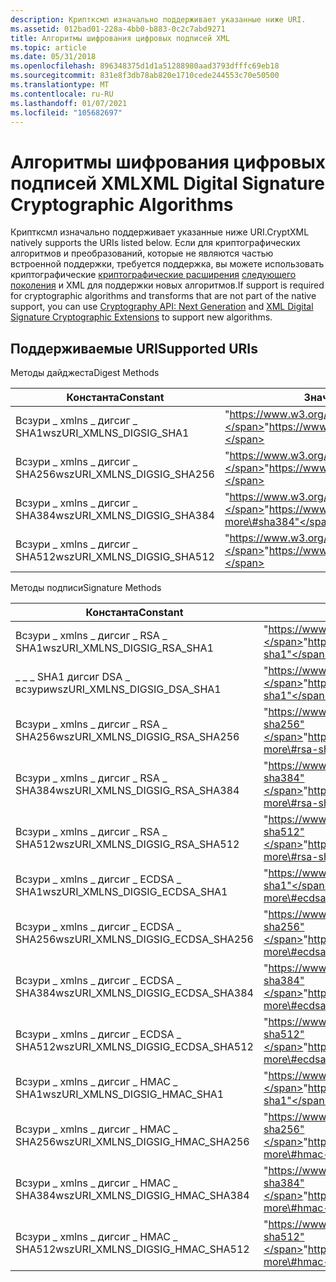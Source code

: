 ```yaml
---
description: Криптксмл изначально поддерживает указанные ниже URI.
ms.assetid: 012bad01-228a-4bb0-b883-0c2c7abd9271
title: Алгоритмы шифрования цифровых подписей XML
ms.topic: article
ms.date: 05/31/2018
ms.openlocfilehash: 896348375d1d1a51288980aad3793dfffc69eb18
ms.sourcegitcommit: 831e8f3db78ab820e1710cede244553c70e50500
ms.translationtype: MT
ms.contentlocale: ru-RU
ms.lasthandoff: 01/07/2021
ms.locfileid: "105682697"
---
```

# <a name="xml-digital-signature-cryptographic-algorithms"></a><span data-ttu-id="3d851-103">Алгоритмы шифрования цифровых подписей XML</span><span class="sxs-lookup"><span data-stu-id="3d851-103">XML Digital Signature Cryptographic Algorithms</span></span>

<span data-ttu-id="3d851-104">Криптксмл изначально поддерживает указанные ниже URI.</span><span class="sxs-lookup"><span data-stu-id="3d851-104">CryptXML natively supports the URIs listed below.</span></span> <span data-ttu-id="3d851-105">Если для криптографических алгоритмов и преобразований, которые не являются частью встроенной поддержки, требуется поддержка, вы можете использовать криптографические [криптографические расширения](xml-digital-signature-cryptographic-extensions.md) [следующего поколения](../seccng/cng-portal.md) и XML для поддержки новых алгоритмов.</span><span class="sxs-lookup"><span data-stu-id="3d851-105">If support is required for cryptographic algorithms and transforms that are not part of the native support, you can use [Cryptography API: Next Generation](../seccng/cng-portal.md) and [XML Digital Signature Cryptographic Extensions](xml-digital-signature-cryptographic-extensions.md) to support new algorithms.</span></span>

## <a name="supported-uris"></a><span data-ttu-id="3d851-106">Поддерживаемые URI</span><span class="sxs-lookup"><span data-stu-id="3d851-106">Supported URIs</span></span>

<span data-ttu-id="3d851-107">Методы дайджеста</span><span class="sxs-lookup"><span data-stu-id="3d851-107">Digest Methods</span></span>



| <span data-ttu-id="3d851-108">Константа</span><span class="sxs-lookup"><span data-stu-id="3d851-108">Constant</span></span>                                 | <span data-ttu-id="3d851-109">Значение URI</span><span class="sxs-lookup"><span data-stu-id="3d851-109">URI value</span></span>                                                   |
|------------------------------------------|-------------------------------------------------------------|
| <span data-ttu-id="3d851-110">Всзури \_ xmlns \_ дигсиг \_ SHA1</span><span class="sxs-lookup"><span data-stu-id="3d851-110">wszURI\_XMLNS\_DIGSIG\_SHA1</span></span><br/>   | <span data-ttu-id="3d851-111">"https://www.w3.org/2000/09/xmldsig\#sha1"</span><span class="sxs-lookup"><span data-stu-id="3d851-111">"https://www.w3.org/2000/09/xmldsig\#sha1"</span></span><br/>        |
| <span data-ttu-id="3d851-112">Всзури \_ xmlns \_ дигсиг \_ SHA256</span><span class="sxs-lookup"><span data-stu-id="3d851-112">wszURI\_XMLNS\_DIGSIG\_SHA256</span></span><br/> | <span data-ttu-id="3d851-113">"https://www.w3.org/2001/04/xmlenc\#sha256"</span><span class="sxs-lookup"><span data-stu-id="3d851-113">"https://www.w3.org/2001/04/xmlenc\#sha256"</span></span><br/>       |
| <span data-ttu-id="3d851-114">Всзури \_ xmlns \_ дигсиг \_ SHA384</span><span class="sxs-lookup"><span data-stu-id="3d851-114">wszURI\_XMLNS\_DIGSIG\_SHA384</span></span><br/> | <span data-ttu-id="3d851-115">"https://www.w3.org/2001/04/xmldsig-more\#sha384"</span><span class="sxs-lookup"><span data-stu-id="3d851-115">"https://www.w3.org/2001/04/xmldsig-more\#sha384"</span></span><br/> |
| <span data-ttu-id="3d851-116">Всзури \_ xmlns \_ дигсиг \_ SHA512</span><span class="sxs-lookup"><span data-stu-id="3d851-116">wszURI\_XMLNS\_DIGSIG\_SHA512</span></span><br/> | <span data-ttu-id="3d851-117">"https://www.w3.org/2001/04/xmlenc\#sha512"</span><span class="sxs-lookup"><span data-stu-id="3d851-117">"https://www.w3.org/2001/04/xmlenc\#sha512"</span></span><br/>       |



 

<span data-ttu-id="3d851-118">Методы подписи</span><span class="sxs-lookup"><span data-stu-id="3d851-118">Signature Methods</span></span>



| <span data-ttu-id="3d851-119">Константа</span><span class="sxs-lookup"><span data-stu-id="3d851-119">Constant</span></span>                                        | <span data-ttu-id="3d851-120">Значение URI</span><span class="sxs-lookup"><span data-stu-id="3d851-120">URI value</span></span>                                                         |
|-------------------------------------------------|-------------------------------------------------------------------|
| <span data-ttu-id="3d851-121">Всзури \_ xmlns \_ дигсиг \_ RSA \_ SHA1</span><span class="sxs-lookup"><span data-stu-id="3d851-121">wszURI\_XMLNS\_DIGSIG\_RSA\_SHA1</span></span><br/>     | <span data-ttu-id="3d851-122">"https://www.w3.org/2000/09/xmldsig\#rsa-sha1"</span><span class="sxs-lookup"><span data-stu-id="3d851-122">"https://www.w3.org/2000/09/xmldsig\#rsa-sha1"</span></span><br/>          |
| <span data-ttu-id="3d851-123">\_ \_ \_ SHA1 дигсиг DSA \_ всзури</span><span class="sxs-lookup"><span data-stu-id="3d851-123">wszURI\_XMLNS\_DIGSIG\_DSA\_SHA1</span></span><br/>     | <span data-ttu-id="3d851-124">"https://www.w3.org/2000/09/xmldsig\#dsa-sha1"</span><span class="sxs-lookup"><span data-stu-id="3d851-124">"https://www.w3.org/2000/09/xmldsig\#dsa-sha1"</span></span><br/>          |
| <span data-ttu-id="3d851-125">Всзури \_ xmlns \_ дигсиг \_ RSA \_ SHA256</span><span class="sxs-lookup"><span data-stu-id="3d851-125">wszURI\_XMLNS\_DIGSIG\_RSA\_SHA256</span></span><br/>   | <span data-ttu-id="3d851-126">"https://www.w3.org/2001/04/xmldsig-more\#rsa-sha256"</span><span class="sxs-lookup"><span data-stu-id="3d851-126">"https://www.w3.org/2001/04/xmldsig-more\#rsa-sha256"</span></span><br/>   |
| <span data-ttu-id="3d851-127">Всзури \_ xmlns \_ дигсиг \_ RSA \_ SHA384</span><span class="sxs-lookup"><span data-stu-id="3d851-127">wszURI\_XMLNS\_DIGSIG\_RSA\_SHA384</span></span><br/>   | <span data-ttu-id="3d851-128">"https://www.w3.org/2001/04/xmldsig-more\#rsa-sha384"</span><span class="sxs-lookup"><span data-stu-id="3d851-128">"https://www.w3.org/2001/04/xmldsig-more\#rsa-sha384"</span></span><br/>   |
| <span data-ttu-id="3d851-129">Всзури \_ xmlns \_ дигсиг \_ RSA \_ SHA512</span><span class="sxs-lookup"><span data-stu-id="3d851-129">wszURI\_XMLNS\_DIGSIG\_RSA\_SHA512</span></span><br/>   | <span data-ttu-id="3d851-130">"https://www.w3.org/2001/04/xmldsig-more\#rsa-sha512"</span><span class="sxs-lookup"><span data-stu-id="3d851-130">"https://www.w3.org/2001/04/xmldsig-more\#rsa-sha512"</span></span><br/>   |
| <span data-ttu-id="3d851-131">Всзури \_ xmlns \_ дигсиг \_ ECDSA \_ SHA1</span><span class="sxs-lookup"><span data-stu-id="3d851-131">wszURI\_XMLNS\_DIGSIG\_ECDSA\_SHA1</span></span><br/>   | <span data-ttu-id="3d851-132">"https://www.w3.org/2001/04/xmldsig-more\#ecdsa-sha1"</span><span class="sxs-lookup"><span data-stu-id="3d851-132">"https://www.w3.org/2001/04/xmldsig-more\#ecdsa-sha1"</span></span><br/>   |
| <span data-ttu-id="3d851-133">Всзури \_ xmlns \_ дигсиг \_ ECDSA \_ SHA256</span><span class="sxs-lookup"><span data-stu-id="3d851-133">wszURI\_XMLNS\_DIGSIG\_ECDSA\_SHA256</span></span><br/> | <span data-ttu-id="3d851-134">"https://www.w3.org/2001/04/xmldsig-more\#ecdsa-sha256"</span><span class="sxs-lookup"><span data-stu-id="3d851-134">"https://www.w3.org/2001/04/xmldsig-more\#ecdsa-sha256"</span></span><br/> |
| <span data-ttu-id="3d851-135">Всзури \_ xmlns \_ дигсиг \_ ECDSA \_ SHA384</span><span class="sxs-lookup"><span data-stu-id="3d851-135">wszURI\_XMLNS\_DIGSIG\_ECDSA\_SHA384</span></span><br/> | <span data-ttu-id="3d851-136">"https://www.w3.org/2001/04/xmldsig-more\#ecdsa-sha384"</span><span class="sxs-lookup"><span data-stu-id="3d851-136">"https://www.w3.org/2001/04/xmldsig-more\#ecdsa-sha384"</span></span><br/> |
| <span data-ttu-id="3d851-137">Всзури \_ xmlns \_ дигсиг \_ ECDSA \_ SHA512</span><span class="sxs-lookup"><span data-stu-id="3d851-137">wszURI\_XMLNS\_DIGSIG\_ECDSA\_SHA512</span></span><br/> | <span data-ttu-id="3d851-138">"https://www.w3.org/2001/04/xmldsig-more\#ecdsa-sha512"</span><span class="sxs-lookup"><span data-stu-id="3d851-138">"https://www.w3.org/2001/04/xmldsig-more\#ecdsa-sha512"</span></span><br/> |
| <span data-ttu-id="3d851-139">Всзури \_ xmlns \_ дигсиг \_ HMAC \_ SHA1</span><span class="sxs-lookup"><span data-stu-id="3d851-139">wszURI\_XMLNS\_DIGSIG\_HMAC\_SHA1</span></span><br/>    | <span data-ttu-id="3d851-140">"https://www.w3.org/2000/09/xmldsig\#hmac-sha1"</span><span class="sxs-lookup"><span data-stu-id="3d851-140">"https://www.w3.org/2000/09/xmldsig\#hmac-sha1"</span></span><br/>         |
| <span data-ttu-id="3d851-141">Всзури \_ xmlns \_ дигсиг \_ HMAC \_ SHA256</span><span class="sxs-lookup"><span data-stu-id="3d851-141">wszURI\_XMLNS\_DIGSIG\_HMAC\_SHA256</span></span><br/>  | <span data-ttu-id="3d851-142">"https://www.w3.org/2001/04/xmldsig-more\#hmac-sha256"</span><span class="sxs-lookup"><span data-stu-id="3d851-142">"https://www.w3.org/2001/04/xmldsig-more\#hmac-sha256"</span></span><br/>  |
| <span data-ttu-id="3d851-143">Всзури \_ xmlns \_ дигсиг \_ HMAC \_ SHA384</span><span class="sxs-lookup"><span data-stu-id="3d851-143">wszURI\_XMLNS\_DIGSIG\_HMAC\_SHA384</span></span><br/>  | <span data-ttu-id="3d851-144">"https://www.w3.org/2001/04/xmldsig-more\#hmac-sha384"</span><span class="sxs-lookup"><span data-stu-id="3d851-144">"https://www.w3.org/2001/04/xmldsig-more\#hmac-sha384"</span></span><br/>  |
| <span data-ttu-id="3d851-145">Всзури \_ xmlns \_ дигсиг \_ HMAC \_ SHA512</span><span class="sxs-lookup"><span data-stu-id="3d851-145">wszURI\_XMLNS\_DIGSIG\_HMAC\_SHA512</span></span><br/>  | <span data-ttu-id="3d851-146">"https://www.w3.org/2001/04/xmldsig-more\#hmac-sha512"</span><span class="sxs-lookup"><span data-stu-id="3d851-146">"https://www.w3.org/2001/04/xmldsig-more\#hmac-sha512"</span></span><br/>  |



 

 

 
